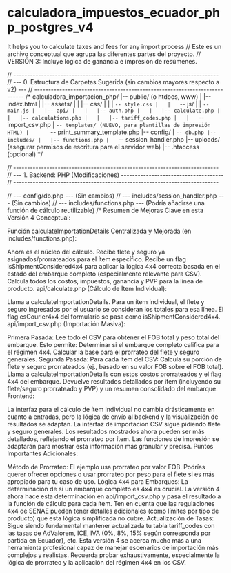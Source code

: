 # calculadora_impuestos_ecuador_php_postgres_v4
It helps you to calculate taxes and fees for any import process
// Este es un archivo conceptual que agrupa las diferentes partes del proyecto.
// VERSIÓN 3: Incluye lógica de ganancia e impresión de resúmenes.

// --------------------------------------------------------------------------
// --- 0. Estructura de Carpetas Sugerida (sin cambios mayores respecto a v2) ---
// --------------------------------------------------------------------------
/*
calculadora_importacion_php/
|-- public/ (o htdocs, www)
|   |-- index.html
|   |-- assets/
|   |   |-- css/
|   |   |   `-- style.css
|   |   `-- js/
|   |       `-- main.js
|   |-- api/
|   |   |-- auth.php
|   |   |-- calculate.php
|   |   |-- calculations.php
|   |   |-- tariff_codes.php
|   |   `-- import_csv.php
|   `-- templates/ (NUEVO, para plantillas de impresión HTML)
|       `-- print_summary_template.php
|-- config/
|   `-- db.php
|-- includes/
|   |-- functions.php
|   `-- session_handler.php
|-- uploads/ (asegurar permisos de escritura para el servidor web)
|-- .htaccess (opcional)
*/

// --------------------------------------------------------------------------
// --- 1. Backend: PHP (Modificaciones) -------------------------------------
// --------------------------------------------------------------------------

// --- config/db.php --- (Sin cambios)
// --- includes/session_handler.php --- (Sin cambios)
// --- includes/functions.php --- (Podría añadirse una función de cálculo reutilizable)
/*
Resumen de Mejoras Clave en esta Versión 4 Conceptual:

Función calculateImportationDetails Centralizada y Mejorada (en includes/functions.php):

Ahora es el núcleo del cálculo.
Recibe flete y seguro ya asignados/prorrateados para el ítem específico.
Recibe un flag isShipmentConsidered4x4 para aplicar la lógica 4x4 correcta basada en el estado del embarque completo (especialmente relevante para CSV).
Calcula todos los costos, impuestos, ganancia y PVP para la línea de producto.
api/calculate.php (Cálculo de Ítem Individual):

Llama a calculateImportationDetails.
Para un ítem individual, el flete y seguro ingresados por el usuario se consideran los totales para esa línea.
El flag esCourier4x4 del formulario se pasa como isShipmentConsidered4x4.
api/import_csv.php (Importación Masiva):

Primera Pasada: Lee todo el CSV para obtener el FOB total y peso total del embarque. Esto permite:
Determinar si el embarque completo califica para el régimen 4x4.
Calcular la base para el prorrateo del flete y seguro generales.
Segunda Pasada: Para cada ítem del CSV:
Calcula su porción de flete y seguro prorrateados (ej., basado en su valor FOB sobre el FOB total).
Llama a calculateImportationDetails con estos costos prorrateados y el flag 4x4 del embarque.
Devuelve resultados detallados por ítem (incluyendo su flete/seguro prorrateado y PVP) y un resumen consolidado del embarque.
Frontend:

La interfaz para el cálculo de ítem individual no cambia drásticamente en cuanto a entradas, pero la lógica de envío al backend y la visualización de resultados se adaptan.
La interfaz de importación CSV sigue pidiendo flete y seguro generales. Los resultados mostrados ahora pueden ser más detallados, reflejando el prorrateo por ítem.
Las funciones de impresión se adaptarán para mostrar esta información más granular y precisa.
Puntos Importantes Adicionales:

Método de Prorrateo: El ejemplo usa prorrateo por valor FOB. Podrías querer ofrecer opciones o usar prorrateo por peso para el flete si es más apropiado para tu caso de uso.
Lógica 4x4 para Embarques: La determinación de si un embarque completo es 4x4 es crucial. La versión 4 ahora hace esta determinación en api/import_csv.php y pasa el resultado a la función de cálculo para cada ítem. Ten en cuenta que las regulaciones 4x4 de SENAE pueden tener detalles adicionales (como límites por tipo de producto) que esta lógica simplificada no cubre.
Actualización de Tasas: Sigue siendo fundamental mantener actualizada tu tabla tariff_codes con las tasas de AdValorem, ICE, IVA (0%, 8%, 15% según corresponda por partida en Ecuador), etc.
Esta versión 4 se acerca mucho más a una herramienta profesional capaz de manejar escenarios de importación más complejos y realistas. Recuerda probar exhaustivamente, especialmente la lógica de prorrateo y la aplicación del régimen 4x4 en los CSV.
